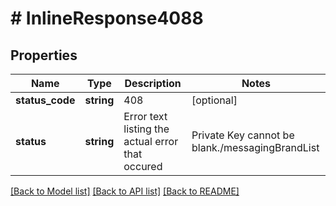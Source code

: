 # # InlineResponse4088

## Properties

Name | Type | Description | Notes
------------ | ------------- | ------------- | -------------
**status_code** | **string** | 408 | [optional]
**status** | **string** | Error text listing the actual error that occured  | Private Key cannot be blank./messagingBrandList | [optional]

[[Back to Model list]](../../README.md#models) [[Back to API list]](../../README.md#endpoints) [[Back to README]](../../README.md)
